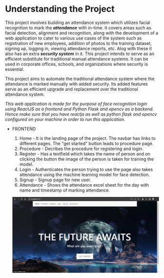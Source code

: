 # Understanding the Project
This project involves building an attendance system which utilizes facial recognition to mark the ***attendance*** with in-time. It covers areas such as facial detection, alignment and recognition, along with the development of a web application to cater to various use cases of the system such as registration of new employees, addition of photos to the training dataset, signing up, logging in, viewing attendance reports, etc. Alog with these it also has an extra ***security system*** in it. This project intends to serve as an efficient substitute for traditional manual attendance systems. It can be used in corporate offices, schools, and organizations where security is essential.

This project aims to automate the traditional attendance system where the attendance is marked manually with added security. Its added features serve as an efficient upgrade and replacement over the traditional attendance system.


_This web application is made for the purpose of face recognition login using ReactJS as a frontend and Python Flask and opencv as a backend. Hence make sure that you have reactjs as well as python flask and opencv configured on your machine in order to run this application._



- FRONTEND
  1. Home -
      It is the landing page of the project. The navbar has links to different pages. The "get started" button leads to procedure page.
  2. Procedure - Decribes the procedure for registering and login.
  3. Register - Has a textfield which takes the name of person and on clicking the button the image of the person is taken for training the model.
  4. Login - Authenticates the person trying to use the page also takes attendance using the machine learning model for face detection.
  5. Signup - Signup page for new user.
  6. Attendance - Shows the attendance excel sheet for the day with name and timestamp of marking attendance.
  
  ![Frontend webpage shown](https://github.com/ananyasingh13/Face-Recognition-Project/blob/main/presentation/image.png)


